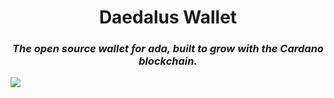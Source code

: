 <h1 align="center"> Daedalus Wallet </h1>
<h3 align="center"><i>The open source wallet for ada, built to grow with the Cardano blockchain.</i></h3> 
<img src="https://daedaluswallet.io/static/spinner-899c51d494f1514c4c64af29717e95b9.svg">
